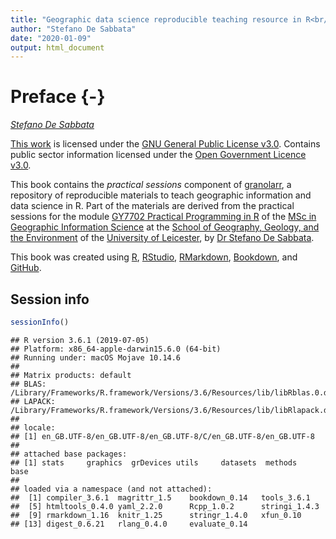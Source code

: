 ```yaml
---
title: "Geographic data science reproducible teaching resource in R<br/>Practical session materials"
author: "Stefano De Sabbata"
date: "2020-01-09"
output: html_document
---
```


# Preface {-}

*[Stefano De Sabbata](https://stefanodesabbata.com)*

[This work](https://github.com/sdesabbata/GY7702) is licensed under the [GNU General Public License v3.0](https://www.gnu.org/licenses/gpl-3.0.html). Contains public sector information licensed under the [Open Government Licence v3.0](http://www.nationalarchives.gov.uk/doc/open-government-licence).

This book contains the *practical sessions* component of [granolarr](https://github.com/sdesabbata/granolarr), a repository of reproducible materials to teach geographic information and data science in R. Part of the materials are derived from the practical sessions for the module [GY7702 Practical Programming in R](https://sdesabbata.github.io/GY7702/) of the [MSc in Geographic Information Science](https://le.ac.uk/courses/geographical-information-science-msc/2019) at the [School of Geography, Geology, and the Environment](https://le.ac.uk/gge) of the [University of Leicester](https://le.ac.uk/), by [Dr Stefano De Sabbata](https://stefanodesabbata.com/).

This book was created using [R](https://www.r-project.org/), [RStudio](https://www.rstudio.com/), [RMarkdown](https://rmarkdown.rstudio.com/), [Bookdown](https://bookdown.org/), and [GitHub](https://github.com/sdesabbata).



## Session info

```r
sessionInfo()
```

```
## R version 3.6.1 (2019-07-05)
## Platform: x86_64-apple-darwin15.6.0 (64-bit)
## Running under: macOS Mojave 10.14.6
## 
## Matrix products: default
## BLAS:   /Library/Frameworks/R.framework/Versions/3.6/Resources/lib/libRblas.0.dylib
## LAPACK: /Library/Frameworks/R.framework/Versions/3.6/Resources/lib/libRlapack.dylib
## 
## locale:
## [1] en_GB.UTF-8/en_GB.UTF-8/en_GB.UTF-8/C/en_GB.UTF-8/en_GB.UTF-8
## 
## attached base packages:
## [1] stats     graphics  grDevices utils     datasets  methods   base     
## 
## loaded via a namespace (and not attached):
##  [1] compiler_3.6.1  magrittr_1.5    bookdown_0.14   tools_3.6.1    
##  [5] htmltools_0.4.0 yaml_2.2.0      Rcpp_1.0.2      stringi_1.4.3  
##  [9] rmarkdown_1.16  knitr_1.25      stringr_1.4.0   xfun_0.10      
## [13] digest_0.6.21   rlang_0.4.0     evaluate_0.14
```
